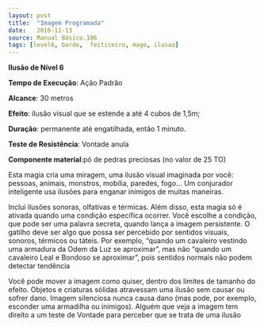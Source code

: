 ```yaml
---
layout: post
title:  "Imagem Programada"
date:   2016-11-13
source: Manual Básico.186
tags: [level6, bardo,  feiticeiro, mago, ilusao]
---
```


**Ilusão de Nível 6**

**Tempo de Execução**: Ação Padrão

**Alcance**: 30 metros

**Efeito**: ilusão visual que se estende a até 4 cubos de 1,5m;

**Duração**: permanente até engatilhada, então 1 minuto.

**Teste de Resistência**: Vontade anula

**Componente material**:pó de pedras preciosas (no valor de 25 TO)

Esta magia cria uma miragem, uma ilusão visual imaginada por você: pessoas, animais, monstros, mobília, paredes, fogo… 
Um conjurador inteligente usa ilusões para enganar inimigos de muitas maneiras. 

Inclui ilusões sonoras, olfativas e térmicas. Além disso, esta magia só é ativada quando uma condição específica ocorrer.
Você escolhe a condição, que pode ser uma palavra secreta, quando lança a imagem persistente. O gatilho deve ser algo que possa ser percebido por sentidos visuais, sonoros, térmicos ou táteis. 
Por exemplo, “quando um cavaleiro vestindo uma armadura da Odem da Luz se aproximar”, mas não “quando um cavaleiro Leal e Bondoso se aproximar”, pois sentidos normais não podem detectar tendência

Você pode mover a imagem como quiser, dentro dos limites de tamanho do efeito. Objetos e criaturas sólidas atravessam uma ilusão sem causar ou sofrer dano. Imagem silenciosa nunca causa dano (mas pode, por exemplo, esconder uma armadilha ou inimigos). Alguém que veja a imagem tem direito a um teste de Vontade para perceber que se trata de uma ilusão